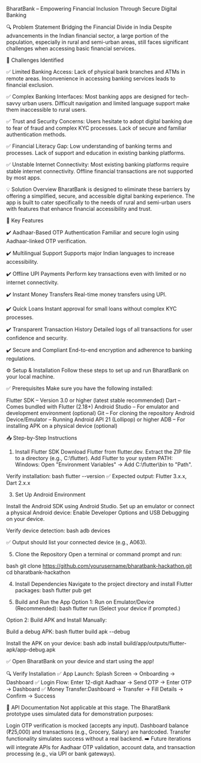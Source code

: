 BharatBank – Empowering Financial Inclusion Through Secure Digital Banking

🔍 Problem Statement
Bridging the Financial Divide in India
Despite advancements in the Indian financial sector, a large portion of the population, especially in rural and semi-urban areas, still faces significant challenges when accessing basic financial services.

🚨 Challenges Identified

✅ Limited Banking Access:
Lack of physical bank branches and ATMs in remote areas.
Inconvenience in accessing banking services leads to financial exclusion.

✅ Complex Banking Interfaces:
Most banking apps are designed for tech-savvy urban users.
Difficult navigation and limited language support make them inaccessible to rural users.

✅ Trust and Security Concerns:
Users hesitate to adopt digital banking due to fear of fraud and complex KYC processes.
Lack of secure and familiar authentication methods.

✅ Financial Literacy Gap:
Low understanding of banking terms and processes.
Lack of support and education in existing banking platforms.

✅ Unstable Internet Connectivity:
Most existing banking platforms require stable internet connectivity.
Offline financial transactions are not supported by most apps.

💡 Solution Overview
BharatBank is designed to eliminate these barriers by offering a simplified, secure, and accessible digital banking experience. The app is built to cater specifically to the needs of rural and semi-urban users with features that enhance financial accessibility and trust.

🚀 Key Features

✔️ Aadhaar-Based OTP Authentication
Familiar and secure login using Aadhaar-linked OTP verification.

✔️ Multilingual Support
Supports major Indian languages to increase accessibility.

✔️ Offline UPI Payments
Perform key transactions even with limited or no internet connectivity.

✔️ Instant Money Transfers
Real-time money transfers using UPI.

✔️ Quick Loans
Instant approval for small loans without complex KYC processes.

✔️ Transparent Transaction History
Detailed logs of all transactions for user confidence and security.

✔️ Secure and Compliant
End-to-end encryption and adherence to banking regulations.

⚙️ Setup & Installation
Follow these steps to set up and run BharatBank on your local machine.

✅ Prerequisites
Make sure you have the following installed:

Flutter SDK – Version 3.0 or higher (latest stable recommended)
Dart – Comes bundled with Flutter (2.18+)
Android Studio – For emulator and development environment (optional)
Git – For cloning the repository
Android Device/Emulator – Running Android API 21 (Lollipop) or higher
ADB – For installing APK on a physical device (optional)

📥 Step-by-Step Instructions

1. Install Flutter SDK
Download Flutter from flutter.dev.
Extract the ZIP file to a directory (e.g., C:\flutter).
Add Flutter to your system PATH:
Windows: Open "Environment Variables" → Add C:\flutter\bin to "Path".

Verify installation:
bash
flutter --version
✅ Expected output: Flutter 3.x.x, Dart 2.x.x

3. Set Up Android Environment

Install the Android SDK using Android Studio.
Set up an emulator or connect a physical Android device:
Enable Developer Options and USB Debugging on your device.

Verify device detection:
bash
adb devices

✅ Output should list your connected device (e.g., A063).

5. Clone the Repository
Open a terminal or command prompt and run:

bash
git clone https://github.com/yourusername/bharatbank-hackathon.git
cd bharatbank-hackathon

4. Install Dependencies
Navigate to the project directory and install Flutter packages:
bash
flutter pub get

5. Build and Run the App
Option 1: Run on Emulator/Device (Recommended):
bash
flutter run
(Select your device if prompted.)

Option 2: Build APK and Install Manually:

Build a debug APK:
bash
flutter build apk --debug

Install the APK on your device:
bash
adb install build/app/outputs/flutter-apk/app-debug.apk

✅ Open BharatBank on your device and start using the app!

🔍 Verify Installation
✅ App Launch: Splash Screen → Onboarding → Dashboard
✅ Login Flow: Enter 12-digit Aadhaar → Send OTP → Enter OTP → Dashboard
✅ Money Transfer:Dashboard → Transfer → Fill Details → Confirm → Success 

📡 API Documentation
Not applicable at this stage. The BharatBank prototype uses simulated data for demonstration purposes:

Login OTP verification is mocked (accepts any input).
Dashboard balance (₹25,000) and transactions (e.g., Grocery, Salary) are hardcoded.
Transfer functionality simulates success without a real backend.
➡️ Future iterations will integrate APIs for Aadhaar OTP validation, account data, and transaction processing (e.g., via UPI or bank gateways).

